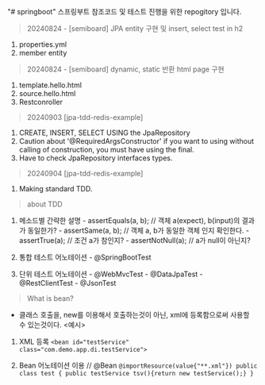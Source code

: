 "# springboot" 
스프링부트 참조코드 및 테스트 진행을 위한 repogitory 입니다.

> 20240824 - [semiboard] JPA entity 구현 및 insert, select test in h2
  1. properties.yml
  2. member entity
  
> 20240824 - [semiboard] dynamic, static 반환 html page 구현
  1. template.hello.html
  2. source.hello.html
  3. Restconroller

> 20240903 [jpa-tdd-redis-example]
  1. CREATE, INSERT, SELECT USING the JpaRepository
  2. Caution about '@RequiredArgsConstructor' if you want to using without calling of construction, you must have using the final.
  3. Have to check JpaRepository interfaces types.

> 20240904 [jpa-tdd-redis-example]
  1. Making standard TDD.

> about TDD
  1. 메소드별 간략한 설명
    - assertEquals(a, b); // 객체 a(expect), b(input)의 결과가 동일한가?
    - assertSame(a, b); // 객체 a, b가 동일한 객체 인지 확인한다. 
    - assertTrue(a); // 조건 a가 참인지?
    - assertNotNull(a); // a가 null이 아닌지?
  
  2. 통합 테스트 어노테이션
    - @SpringBootTest

  3. 단위 테스트 어노테이션
    - @WebMvcTest
    - @DataJpaTest
    - @RestClientTest
    - @JsonTest

> What is bean?
  - 클래스 호출을, new를 이용해서 호출하는것이 아닌, xml에 등록함으로써 사용할 수 있는것이다. 
  <예시>
  1. XML 등록
    ```
    <bean id="testService" class="com.demo.app.di.testService">
    ```
  
  2. Bean 어노테이션 이용 
    // @Bean
    ```
    @importResource(value{"**.xml"})
    public class test {
      public testService tsv(){return new testService();}
    }
    ```